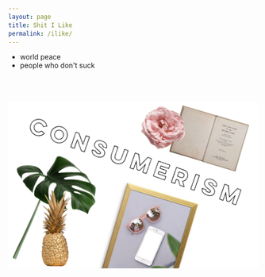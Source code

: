 ```yaml
---
layout: page
title: Shit I Like
permalink: /ilike/
---
```

- world peace
- people who don't suck 

<br>
<br>
<br>

<a href="mother4ker.github.io/consumerism">
   <img src="/images/consumerism.png">
</a>
